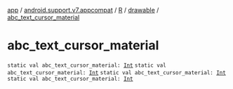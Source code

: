 [app](../../../index.md) / [android.support.v7.appcompat](../../index.md) / [R](../index.md) / [drawable](index.md) / [abc_text_cursor_material](.)

# abc_text_cursor_material

`static val abc_text_cursor_material: `[`Int`](https://kotlinlang.org/api/latest/jvm/stdlib/kotlin/-int/index.html)
`static val abc_text_cursor_material: `[`Int`](https://kotlinlang.org/api/latest/jvm/stdlib/kotlin/-int/index.html)
`static val abc_text_cursor_material: `[`Int`](https://kotlinlang.org/api/latest/jvm/stdlib/kotlin/-int/index.html)
`static val abc_text_cursor_material: `[`Int`](https://kotlinlang.org/api/latest/jvm/stdlib/kotlin/-int/index.html)